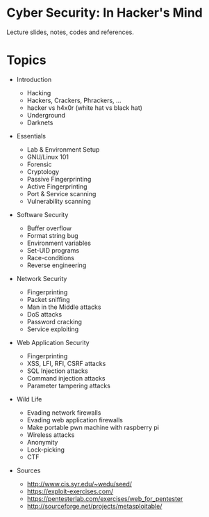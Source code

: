 # Cyber Security: In Hacker's Mind

Lecture slides, notes, codes and references.

# Topics

- Introduction
	- Hacking
	- Hackers, Crackers, Phrackers, ...
	- hacker vs h4x0r (white hat vs black hat)
	- Underground
	- Darknets

- Essentials
	- Lab & Environment Setup
	- GNU/Linux 101
	- Forensic
	- Cryptology
	- Passive Fingerprinting
	- Active Fingerprinting
	- Port & Service scanning
	- Vulnerability scanning

- Software Security
	- Buffer overflow
	- Format string bug
	- Environment variables
	- Set-UID programs
	- Race-conditions
	- Reverse engineering

- Network Security
	- Fingerprinting
	- Packet sniffing
	- Man in the Middle attacks
	- DoS attacks
	- Password cracking
	- Service exploiting

- Web Application Security
	- Fingerprinting
	- XSS, LFI, RFI, CSRF attacks
	- SQL Injection attacks
	- Command injection attacks
	- Parameter tampering attacks

- Wild Life
	- Evading network firewalls
	- Evading web application firewalls
	- Make portable pwn machine with raspberry pi
	- Wireless attacks
	- Anonymity
	- Lock-picking
	- CTF

- Sources
	- http://www.cis.syr.edu/~wedu/seed/
	- https://exploit-exercises.com/
	- https://pentesterlab.com/exercises/web_for_pentester
	- http://sourceforge.net/projects/metasploitable/
